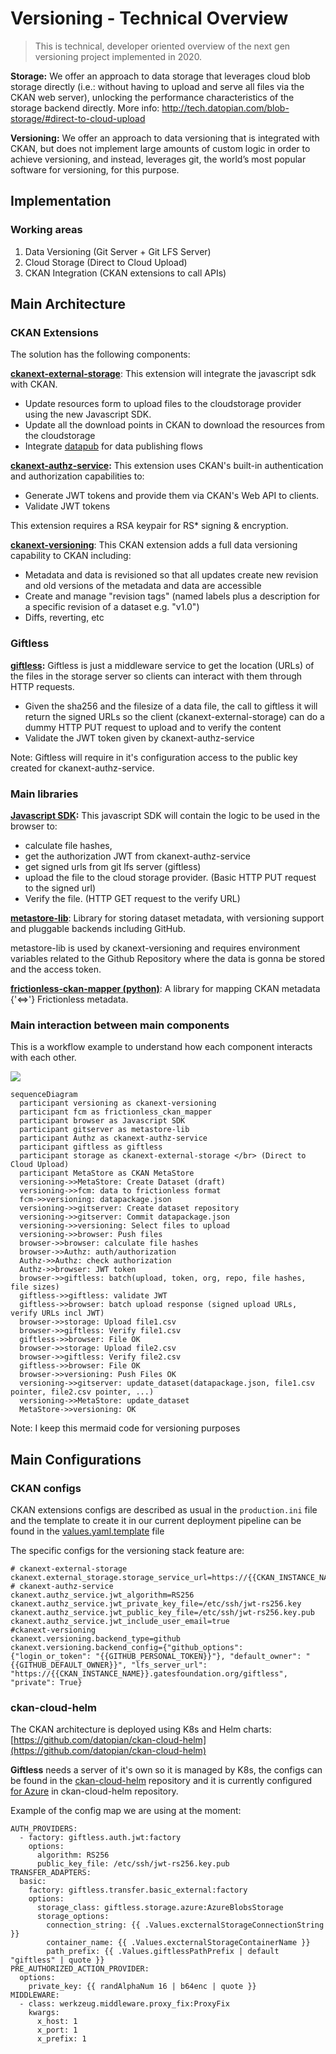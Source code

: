 # Versioning - Technical Overview

> This is technical, developer oriented overview of the next gen versioning project implemented in 2020.

**Storage:** We offer an approach to data storage that leverages cloud blob storage directly (i.e.: without having to upload and serve all files via the CKAN web server), unlocking the performance characteristics of the storage backend directly. More info: http://tech.datopian.com/blob-storage/#direct-to-cloud-upload

**Versioning:** We offer an approach to data versioning that is integrated with CKAN, but does not implement large amounts of custom logic in order to achieve versioning, and instead, leverages git, the world’s most popular software for versioning, for this purpose.

## Implementation

### Working areas

 1. Data Versioning (Git Server + Git LFS Server)
 2. Cloud Storage (Direct to Cloud Upload)
 3. CKAN Integration (CKAN extensions to call APIs)

## Main Architecture

### CKAN Extensions

The solution has the following components:

**[ckanext-external-storage](https://github.com/datopian/ckanext-external-storage)**: This extension will integrate the javascript sdk with CKAN.

* Update resources form to upload files to the cloudstorage provider using the new Javascript SDK.
* Update all the download points in CKAN to download the resources from the cloudstorage
* Integrate [datapub](https://github.com/datopian/datapub) for data publishing flows

**[ckanext-authz-service](https://github.com/datopian/ckanext-authz-service):** This extension uses CKAN's built-in authentication and authorization capabilities to:

* Generate JWT tokens and provide them via CKAN's Web API to clients.
* Validate JWT tokens

This extension requires a RSA keypair for RS* signing & encryption.

**[ckanext-versioning](https://github.com/datopian/ckanext-versioning)**: This CKAN extension adds a full data versioning capability to CKAN including:

* Metadata and data is revisioned so that all updates create new revision and old versions of the metadata and data are accessible
* Create and manage "revision tags" (named labels plus a description for a specific revision of a dataset e.g. "v1.0")
* Diffs, reverting, etc

### Giftless

**[giftless](https://github.com/datopian/giftless):** Giftless is just a middleware service to get the location (URLs) of the files in the storage server so clients can interact with them through HTTP requests.

* Given the sha256 and the filesize of a data file, the call to giftless it will return the signed URLs so the client (ckanext-external-storage) can do a dummy HTTP PUT request to upload and to verify the content
* Validate the JWT token given by ckanext-authz-service

Note: Giftless will require in it's configuration access to the public key created for ckanext-authz-service.

### Main libraries

**[Javascript SDK](https://github.com/datopian/ckan-client-js):** This javascript SDK will contain the logic to be used in the browser to:

* calculate file hashes,
* get the authorization JWT from ckanext-authz-service
* get signed urls from git lfs server (giftless)
* upload the file to the cloud storage provider. (Basic HTTP PUT request to the signed url)
* Verify the file. (HTTP GET request to the verify URL)

**[metastore-lib](https://github.com/datopian/metastore-lib/)**: Library for storing dataset metadata, with versioning support and pluggable backends including GitHub.

metastore-lib is used by ckanext-versioning and requires environment variables related to the Github Repository where the data is gonna be stored and the access token.

**[frictionless-ckan-mapper (python)](https://github.com/frictionlessdata/frictionless-ckan-mapper)**: A library for mapping CKAN metadata {'<=>'} Frictionless metadata.

### Main interaction between main components

This is a workflow example to understand how each component interacts with each other.

![](figs/versioning-sequence-diagram.png?raw=true)

```mermaid
sequenceDiagram
  participant versioning as ckanext-versioning
  participant fcm as frictionless_ckan_mapper
  participant browser as Javascript SDK
  participant gitserver as metastore-lib
  participant Authz as ckanext-authz-service
  participant giftless as giftless
  participant storage as ckanext-external-storage </br> (Direct to Cloud Upload)
  participant MetaStore as CKAN MetaStore
  versioning->>MetaStore: Create Dataset (draft)
  versioning->>fcm: data to frictionless format
  fcm->>versioning: datapackage.json
  versioning->>gitserver: Create dataset repository
  versioning->>gitserver: Commit datapackage.json
  versioning->>versioning: Select files to upload
  versioning->>browser: Push files
  browser->>browser: calculate file hashes
  browser->>Authz: auth/authorization
  Authz->>Authz: check authorization
  Authz->>browser: JWT token
  browser->>giftless: batch(upload, token, org, repo, file hashes, file sizes)
  giftless->>giftless: validate JWT
  giftless->>browser: batch upload response (signed upload URLs, verify URLs incl JWT)
  browser->>storage: Upload file1.csv
  browser->>giftless: Verify file1.csv
  giftless->>browser: File OK
  browser->>storage: Upload file2.csv
  browser->>giftless: Verify file2.csv
  giftless->>browser: File OK
  browser->>versioning: Push Files OK
  versioning->>gitserver: update_dataset(datapackage.json, file1.csv pointer, file2.csv pointer, ...)
  versioning->>MetaStore: update_dataset
  MetaStore->>versioning: OK
```

Note: I keep this mermaid code for versioning purposes

## Main Configurations

### CKAN configs

CKAN extensions configs are described as usual in the `production.ini` file and the template to create it in our current deployment pipeline can be found in the [values.yaml.template](https://github.com/gatesfoundation/ckan/blob/develop/contrib/cco/ckan-conf-templates/values.yaml.template) file

The specific configs for the versioning stack feature are:

```
# ckanext-external-storage
ckanext.external_storage.storage_service_url=https://{{CKAN_INSTANCE_NAME}}.gatesfoundation.org/giftless
# ckanext-authz-service
ckanext.authz_service.jwt_algorithm=RS256
ckanext.authz_service.jwt_private_key_file=/etc/ssh/jwt-rs256.key
ckanext.authz_service.jwt_public_key_file=/etc/ssh/jwt-rs256.key.pub
ckanext.authz_service.jwt_include_user_email=true
#ckanext-versioning
ckanext.versioning.backend_type=github
ckanext.versioning.backend_config={"github_options": {"login_or_token": "{{GITHUB_PERSONAL_TOKEN}}"}, "default_owner": "{{GITHUB_DEFAULT_OWNER}}", "lfs_server_url": "https://{{CKAN_INSTANCE_NAME}}.gatesfoundation.org/giftless", "private": True}
```

### ckan-cloud-helm

The CKAN architecture is deployed using K8s and Helm charts: [https://github.com/datopian/ckan-cloud-helm](https://github.com/datopian/ckan-cloud-helm)

**Giftless** needs a server of it's own so it is managed by K8s, the configs can be found in the [ckan-cloud-helm](https://github.com/datopian/ckan-cloud-helm) repository and it is currently configured [for Azure](https://github.com/datopian/giftless#azure-support) in ckan-cloud-helm repository.

Example of the config map we are using at the moment:

```
AUTH_PROVIDERS:
  - factory: giftless.auth.jwt:factory
    options:
      algorithm: RS256
      public_key_file: /etc/ssh/jwt-rs256.key.pub
TRANSFER_ADAPTERS:
  basic:
    factory: giftless.transfer.basic_external:factory
    options:
      storage_class: giftless.storage.azure:AzureBlobsStorage
      storage_options:
        connection_string: {{ .Values.excternalStorageConnectionString }}
        container_name: {{ .Values.excternalStorageContainerName }}
        path_prefix: {{ .Values.giftlessPathPrefix | default "giftless" | quote }}
PRE_AUTHORIZED_ACTION_PROVIDER:
  options:
    private_key: {{ randAlphaNum 16 | b64enc | quote }}
MIDDLEWARE:
  - class: werkzeug.middleware.proxy_fix:ProxyFix
    kwargs:
      x_host: 1
      x_port: 1
      x_prefix: 1
```
